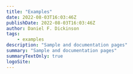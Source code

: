 ```yaml
---
title: "Examples"
date: 2022-08-03T16:03:46Z
publishDate: 2022-08-03T16:03:46Z
author: Daniel F. Dickinson
tags:
    - examples
description: "Sample and documentation pages"
summary: "Sample and documentation pages"
summaryTextOnly: true
logoSite:
---
```

